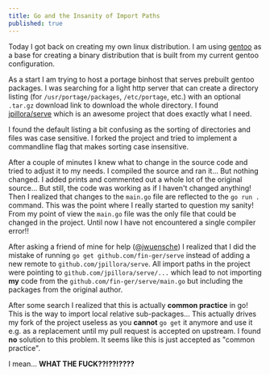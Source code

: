 ```yaml
---
title: Go and the Insanity of Import Paths
published: true
---
```


Today I got back on creating my own linux distribution. I am using [gentoo](https://gentoo.org) as a base for creating a binary distribution that is built from my current gentoo configuration.

As a start I am trying to host a portage binhost that serves prebuilt gentoo packages. I was searching for a light http server that can create a directory listing (for `/usr/portage/packages`, `/etc/portage`, etc.) with an optional `.tar.gz` download link to download the whole directory. I found [jpillora/serve](https://github.com/jpillora/serve) which is an awesome project that does exactly what I need.

I found the default listing a bit confusing as the sorting of directories and files was case sensitive. I forked the project and tried to implement a commandline flag that makes sorting case insensitive.

After a couple of minutes I knew what to change in the source code and tried to adjust it to my needs. I compiled the source and ran it... But nothing changed. I added prints and commented out a whole lot of the original source... But still, the code was working as if I haven't changed anything! Then I realized that changes to the `main.go` file are reflected to the `go run .` command. This was the point where I really started to question my sanity! From my point of view the `main.go` file was the only file that could be changed in the project. Until now I have not encountered a single compiler error!!

After asking a friend of mine for help ([@jwuensche](https://github.com/jwuensche)) I realized that I did the mistake of running `go get github.com/fin-ger/serve` instead of adding a new remote to `github.com/jpillora/serve`. All import paths in the project were pointing to `github.com/jpillora/serve/...` which lead to not importing **my** code from the `github.com/fin-ger/serve/main.go` but including the packages from the original author.

After some search I realized that this is actually **common practice** in go! This is the way to import local relative sub-packages... This actually drives my fork of the project useless as you **cannot** `go get` it anymore and use it e.g. as a replacement until my pull request is accepted on upstream. I found **no** solution to this problem. It seems like this is just accepted as "common practice".

I mean... **WHAT THE FUCK??!??!????**
